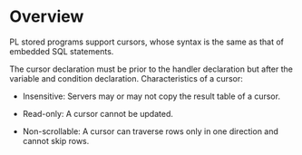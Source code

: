# Overview

PL stored programs support cursors, whose syntax is the same as that of embedded SQL statements.

The cursor declaration must be prior to the handler declaration but after the variable and condition declaration. Characteristics of a cursor:

* Insensitive: Servers may or may not copy the result table of a cursor.

* Read-only: A cursor cannot be updated.

* Non-scrollable: A cursor can traverse rows only in one direction and cannot skip rows.